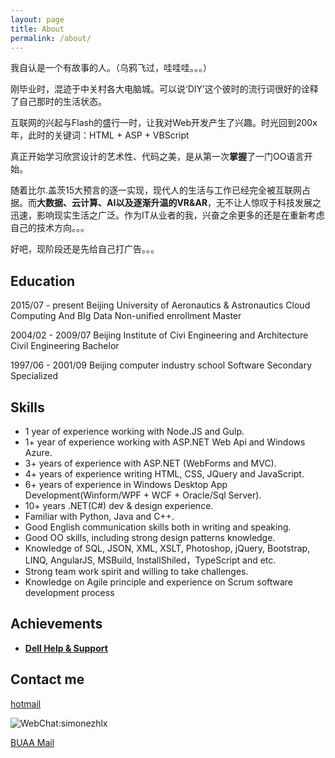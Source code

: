 ```yaml
---
layout: page
title: About
permalink: /about/
---
```


我自认是一个有故事的人。（乌鸦飞过，哇哇哇。。。）   

刚毕业时，混迹于中关村各大电脑城。可以说‘DIY’这个彼时的流行词很好的诠释了自己那时的生活状态。
  
互联网的兴起与Flash的盛行一时，让我对Web开发产生了兴趣。时光回到200x年，此时的关键词：HTML + ASP + VBScript  

真正开始学习欣赏设计的艺术性、代码之美，是从第一次**掌握**了一门OO语言开始。

随着比尔.盖茨15大预言的逐一实现，现代人的生活与工作已经完全被互联网占据。而**大数据、云计算、AI以及逐渐升温的VR&AR**，无不让人惊叹于科技发展之迅速，影响现实生活之广泛。作为IT从业者的我，兴奋之余更多的还是在重新考虑自己的技术方向。。。

好吧，现阶段还是先给自己打广告。。。

## Education

2015/07 - present
Beijing University of Aeronautics & Astronautics Cloud Computing And BIg Data Non-unified enrollment Master

2004/02 - 2009/07
Beijing Institute of Civi Engineering and Architecture Civil Engineering Bachelor

1997/06 - 2001/09
Beijing computer industry school Software Secondary Specialized

## Skills

* 1 year of experience working with Node.JS and Gulp.
* 1+ year of experience working with ASP.NET Web Api and Windows Azure.
* 3+ years of experience with ASP.NET (WebForms and MVC).
* 4+ years of experience writing HTML, CSS, JQuery and JavaScript.
* 6+ years of experience in Windows Desktop App Development(Winform/WPF + WCF + Oracle/Sql Server).
* 10+ years .NET(C#) dev & design experience.
* Familiar with Python, Java and C++.
* Good English communication skills both in writing and speaking.
* Good OO skills, including strong design patterns knowledge.
* Knowledge of SQL, JSON, XML, XSLT, Photoshop, jQuery, Bootstrap, LINQ, AngularJS, MSBuild, InstallShiled，TypeScript and etc.
* Strong team work spirit and willing to take challenges.
* Knowledge on Agile principle and experience on Scrum software development process
    
## Achievements


* [**Dell Help & Support**](http://www.dell.com/support/contents/en/us/hkbsdt1/article/Product-Support/Self-support-Knowledgebase/software-and-downloads/LearningCenter) 
   

## Contact me

[hotmail](mailto:simonzhlx@hotmail.com)  

![WebChat:simonezhlx](../images/QR_Code.jpg)

[BUAA Mail](mailto:simonzhao@buaa.edu.cn)  

